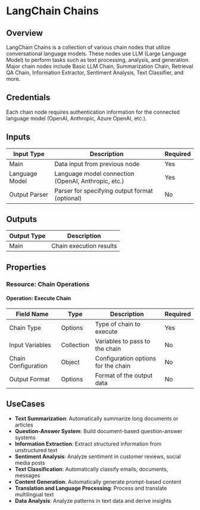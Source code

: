 # LangChain Chains

## Overview

LangChain Chains is a collection of various chain nodes that utilize conversational language models. These nodes use LLM (Large Language Model) to perform tasks such as text processing, analysis, and generation. Major chain nodes include Basic LLM Chain, Summarization Chain, Retrieval QA Chain, Information Extractor, Sentiment Analysis, Text Classifier, and more.

## Credentials

Each chain node requires authentication information for the connected language model (OpenAI, Anthropic, Azure OpenAI, etc.).

## Inputs

| Input Type | Description | Required |
|---|---|---|
| Main | Data input from previous node | Yes |
| Language Model | Language model connection (OpenAI, Anthropic, etc.) | Yes |
| Output Parser | Parser for specifying output format (optional) | No |

## Outputs

| Output Type | Description |
|---|---|
| Main | Chain execution results |

## Properties

### Resource: Chain Operations

#### Operation: Execute Chain

| Field Name | Type | Description | Required |
|---|---|---|---|
| Chain Type | Options | Type of chain to execute | Yes |
| Input Variables | Collection | Variables to pass to the chain | No |
| Chain Configuration | Object | Configuration options for the chain | No |
| Output Format | Options | Format of the output data | No |

## UseCases

- **Text Summarization**: Automatically summarize long documents or articles
- **Question-Answer System**: Build document-based question-answer systems
- **Information Extraction**: Extract structured information from unstructured text
- **Sentiment Analysis**: Analyze sentiment in customer reviews, social media posts
- **Text Classification**: Automatically classify emails, documents, messages
- **Content Generation**: Automatically generate prompt-based content
- **Translation and Language Processing**: Process and translate multilingual text
- **Data Analysis**: Analyze patterns in text data and derive insights 